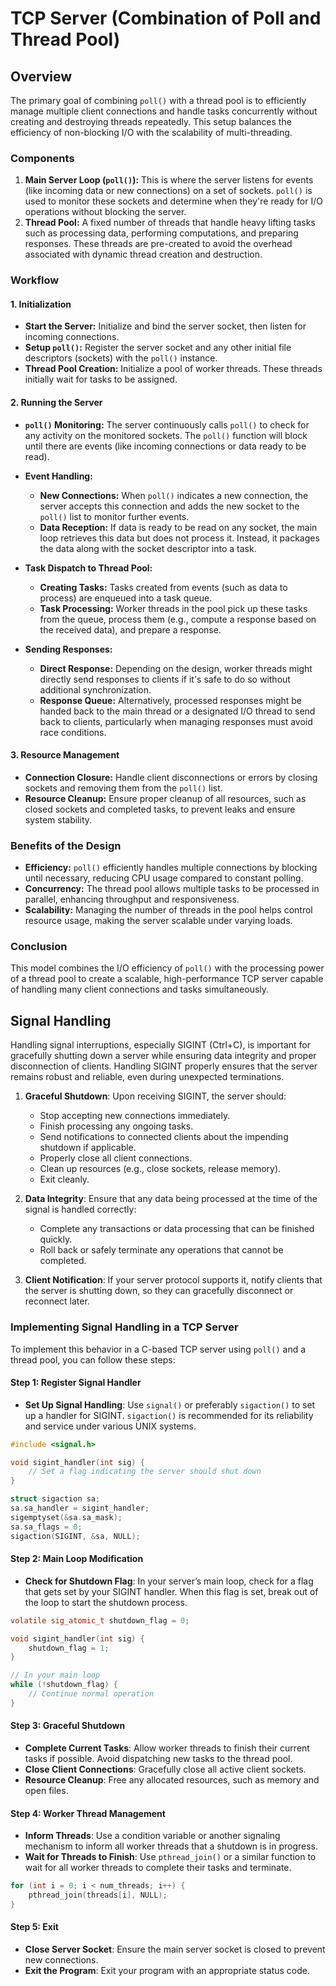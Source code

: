 # TCP Server (Combination of Poll and Thread Pool)

## Overview

The primary goal of combining `poll()` with a thread pool is to efficiently manage multiple client connections and handle tasks concurrently without creating and destroying threads repeatedly. This setup balances the efficiency of non-blocking I/O with the scalability of multi-threading.

### Components

1. **Main Server Loop (`poll()`):** This is where the server listens for events (like incoming data or new connections) on a set of sockets. `poll()` is used to monitor these sockets and determine when they're ready for I/O operations without blocking the server.
2. **Thread Pool:** A fixed number of threads that handle heavy lifting tasks such as processing data, performing computations, and preparing responses. These threads are pre-created to avoid the overhead associated with dynamic thread creation and destruction.

### Workflow

#### 1. Initialization

- **Start the Server:** Initialize and bind the server socket, then listen for incoming connections.
- **Setup `poll()`:** Register the server socket and any other initial file descriptors (sockets) with the `poll()` instance.
- **Thread Pool Creation:** Initialize a pool of worker threads. These threads initially wait for tasks to be assigned.

#### 2. Running the Server

- **`poll()` Monitoring:** The server continuously calls `poll()` to check for any activity on the monitored sockets. The `poll()` function will block until there are events (like incoming connections or data ready to be read).
  
- **Event Handling:**
  - **New Connections:** When `poll()` indicates a new connection, the server accepts this connection and adds the new socket to the `poll()` list to monitor further events.
  - **Data Reception:** If data is ready to be read on any socket, the main loop retrieves this data but does not process it. Instead, it packages the data along with the socket descriptor into a task.
  
- **Task Dispatch to Thread Pool:**
  - **Creating Tasks:** Tasks created from events (such as data to process) are enqueued into a task queue.
  - **Task Processing:** Worker threads in the pool pick up these tasks from the queue, process them (e.g., compute a response based on the received data), and prepare a response.
  
- **Sending Responses:**
  - **Direct Response:** Depending on the design, worker threads might directly send responses to clients if it's safe to do so without additional synchronization.
  - **Response Queue:** Alternatively, processed responses might be handed back to the main thread or a designated I/O thread to send back to clients, particularly when managing responses must avoid race conditions.

#### 3. Resource Management

- **Connection Closure:** Handle client disconnections or errors by closing sockets and removing them from the `poll()` list.
- **Resource Cleanup:** Ensure proper cleanup of all resources, such as closed sockets and completed tasks, to prevent leaks and ensure system stability.

### Benefits of the Design

- **Efficiency:** `poll()` efficiently handles multiple connections by blocking until necessary, reducing CPU usage compared to constant polling.
- **Concurrency:** The thread pool allows multiple tasks to be processed in parallel, enhancing throughput and responsiveness.
- **Scalability:** Managing the number of threads in the pool helps control resource usage, making the server scalable under varying loads.

### Conclusion

This model combines the I/O efficiency of `poll()` with the processing power of a thread pool to create a scalable, high-performance TCP server capable of handling many client connections and tasks simultaneously.

## Signal Handling

Handling signal interruptions, especially SIGINT (Ctrl+C), is important for gracefully shutting down a server while ensuring data integrity and proper disconnection of clients. Handling SIGINT properly ensures that the server remains robust and reliable, even during unexpected terminations.

1. **Graceful Shutdown**: Upon receiving SIGINT, the server should:
   - Stop accepting new connections immediately.
   - Finish processing any ongoing tasks.
   - Send notifications to connected clients about the impending shutdown if applicable.
   - Properly close all client connections.
   - Clean up resources (e.g., close sockets, release memory).
   - Exit cleanly.

2. **Data Integrity**: Ensure that any data being processed at the time of the signal is handled correctly:
   - Complete any transactions or data processing that can be finished quickly.
   - Roll back or safely terminate any operations that cannot be completed.

3. **Client Notification**: If your server protocol supports it, notify clients that the server is shutting down, so they can gracefully disconnect or reconnect later.

### Implementing Signal Handling in a TCP Server

To implement this behavior in a C-based TCP server using `poll()` and a thread pool, you can follow these steps:

#### Step 1: Register Signal Handler

- **Set Up Signal Handling**: Use `signal()` or preferably `sigaction()` to set up a handler for SIGINT. `sigaction()` is recommended for its reliability and service under various UNIX systems.

```c
#include <signal.h>

void sigint_handler(int sig) {
    // Set a flag indicating the server should shut down
}

struct sigaction sa;
sa.sa_handler = sigint_handler;
sigemptyset(&sa.sa_mask);
sa.sa_flags = 0;
sigaction(SIGINT, &sa, NULL);
```

#### Step 2: Main Loop Modification

- **Check for Shutdown Flag**: In your server’s main loop, check for a flag that gets set by your SIGINT handler. When this flag is set, break out of the loop to start the shutdown process.

```c
volatile sig_atomic_t shutdown_flag = 0;

void sigint_handler(int sig) {
    shutdown_flag = 1;
}

// In your main loop
while (!shutdown_flag) {
    // Continue normal operation
}
```

#### Step 3: Graceful Shutdown

- **Complete Current Tasks**: Allow worker threads to finish their current tasks if possible. Avoid dispatching new tasks to the thread pool.
- **Close Client Connections**: Gracefully close all active client sockets.
- **Resource Cleanup**: Free any allocated resources, such as memory and open files.

#### Step 4: Worker Thread Management

- **Inform Threads**: Use a condition variable or another signaling mechanism to inform all worker threads that a shutdown is in progress.
- **Wait for Threads to Finish**: Use `pthread_join()` or a similar function to wait for all worker threads to complete their tasks and terminate.

```c
for (int i = 0; i < num_threads; i++) {
    pthread_join(threads[i], NULL);
}
```

#### Step 5: Exit

- **Close Server Socket**: Ensure the main server socket is closed to prevent new connections.
- **Exit the Program**: Exit your program with an appropriate status code.
